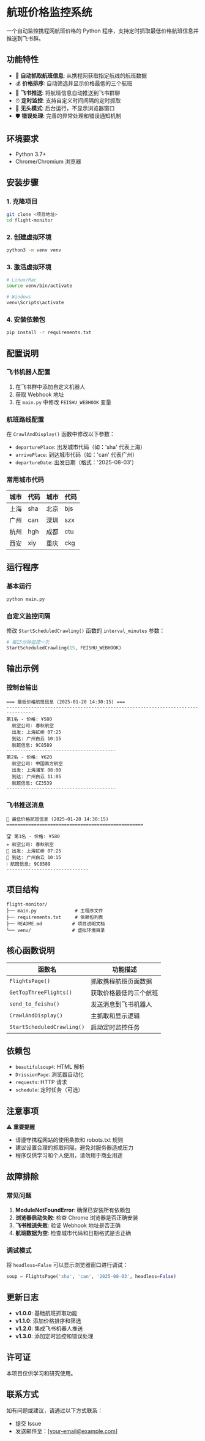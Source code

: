 # 航班价格监控系统

一个自动监控携程网航班价格的 Python 程序，支持定时抓取最低价格航班信息并推送到飞书群。

## 功能特性

- 🛫 **自动抓取航班信息**: 从携程网获取指定航线的航班数据
- 💰 **价格排序**: 自动筛选并显示价格最低的三个航班
- 🤖 **飞书推送**: 将航班信息自动推送到飞书群聊
- ⏰ **定时监控**: 支持自定义时间间隔的定时抓取
- 👻 **无头模式**: 后台运行，不显示浏览器窗口
- 🛡️ **错误处理**: 完善的异常处理和错误通知机制

## 环境要求

- Python 3.7+
- Chrome/Chromium 浏览器

## 安装步骤

### 1. 克隆项目

```bash
git clone <项目地址>
cd flight-monitor
```

### 2. 创建虚拟环境

```bash
python3 -m venv venv
```

### 3. 激活虚拟环境

```bash
# Linux/Mac
source venv/bin/activate

# Windows
venv\Scripts\activate
```

### 4. 安装依赖包

```bash
pip install -r requirements.txt
```

## 配置说明

### 飞书机器人配置

1. 在飞书群中添加自定义机器人
2. 获取 Webhook 地址
3. 在 `main.py` 中修改 `FEISHU_WEBHOOK` 变量

### 航班路线配置

在 `CrawlAndDisplay()` 函数中修改以下参数：

- `departurePlace`: 出发城市代码（如：'sha' 代表上海）
- `arrivePlace`: 到达城市代码（如：'can' 代表广州）
- `departureDate`: 出发日期（格式：'2025-08-03'）

### 常用城市代码

| 城市 | 代码 | 城市 | 代码 |
| ---- | ---- | ---- | ---- |
| 上海 | sha  | 北京 | bjs  |
| 广州 | can  | 深圳 | szx  |
| 杭州 | hgh  | 成都 | ctu  |
| 西安 | xiy  | 重庆 | ckg  |

## 运行程序

### 基本运行

```bash
python main.py
```

### 自定义监控间隔

修改 `StartScheduledCrawling()` 函数的 `interval_minutes` 参数：

```python
# 每15分钟监控一次
StartScheduledCrawling(15, FEISHU_WEBHOOK)
```

## 输出示例

### 控制台输出

```
=== 最低价格航班信息 (2025-01-20 14:30:15) ===
--------------------------------------------------------------------------------
第1名 - 价格: ¥580
  航空公司: 春秋航空
  出发: 上海虹桥 07:25
  到达: 广州白云 10:15
  航班信息: 9C8589
----------------------------------------
第2名 - 价格: ¥620
  航空公司: 中国南方航空
  出发: 上海浦东 08:00
  到达: 广州白云 11:05
  航班信息: CZ3539
----------------------------------------
```

### 飞书推送消息

```
🛫 最低价格航班信息 (2025-01-20 14:30:15)
==================================================

🏆 第1名 - 价格: ¥580
✈️ 航空公司: 春秋航空
🛫 出发: 上海虹桥 07:25
🛬 到达: 广州白云 10:15
ℹ️ 航班信息: 9C8589
------------------------------
```

## 项目结构

```
flight-monitor/
├── main.py              # 主程序文件
├── requirements.txt     # 依赖包列表
├── README.md           # 项目说明文档
└── venv/               # 虚拟环境目录
```

## 核心函数说明

| 函数名                     | 功能描述               |
| -------------------------- | ---------------------- |
| `FlightsPage()`            | 抓取携程航班页面数据   |
| `GetTopThreeFlights()`     | 获取价格最低的三个航班 |
| `send_to_feishu()`         | 发送消息到飞书机器人   |
| `CrawlAndDisplay()`        | 主抓取和显示逻辑       |
| `StartScheduledCrawling()` | 启动定时监控任务       |

## 依赖包

- `beautifulsoup4`: HTML 解析
- `DrissionPage`: 浏览器自动化
- `requests`: HTTP 请求
- `schedule`: 定时任务（可选）

## 注意事项

⚠️ **重要提醒**

- 请遵守携程网站的使用条款和 robots.txt 规则
- 建议设置合理的抓取间隔，避免对服务器造成压力
- 程序仅供学习和个人使用，请勿用于商业用途

## 故障排除

### 常见问题

1. **ModuleNotFoundError**: 确保已安装所有依赖包
2. **浏览器启动失败**: 检查 Chrome 浏览器是否正确安装
3. **飞书推送失败**: 验证 Webhook 地址是否正确
4. **航班数据为空**: 检查城市代码和日期格式是否正确

### 调试模式

将 `headless=False` 可以显示浏览器窗口进行调试：

```python
soup = FlightsPage('sha', 'can', '2025-08-03', headless=False)
```

## 更新日志

- **v1.0.0**: 基础航班抓取功能
- **v1.1.0**: 添加价格排序和筛选
- **v1.2.0**: 集成飞书机器人推送
- **v1.3.0**: 添加定时监控和错误处理

## 许可证

本项目仅供学习和研究使用。

## 联系方式

如有问题或建议，请通过以下方式联系：

- 提交 Issue
- 发送邮件至：[your-email@example.com]
